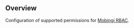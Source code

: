## Overview
Configuration of supported permissions for [Mobingi RBAC](https://docs.mobingi.com/v/ur-en/).
